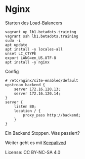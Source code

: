 # Nginx

Starten des Load-Balancers

```shell
vagrant up lb1.betadots.training
vagrant ssh lb1.betadots.training
sudo -i
apt update
apt install -y locales-all
unset LC_CTYPE
export LANG=en_US.UTF-8
apt install -y nginx
```

Config

```shell
# /etc/nginx/site-enabled/default
upstream backend {
    server 172.16.120.13;
    server 172.16.120.14;
}
server {
    listen 80;
    location / {
        proxy_pass http://backend;
    }
}
```

Ein Backend Stoppen. Was passiert?

Weiter geht es mit [Keepalived](../06_Keepalived)

License: CC BY-NC-SA 4.0
